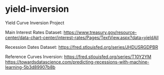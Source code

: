 # yield-inversion
Yield Curve Inversion Project

Main Interest Rates Dataset:
https://www.treasury.gov/resource-center/data-chart-center/interest-rates/Pages/TextView.aspx?data=yieldAll

Recession Dates Dataset:
https://fred.stlouisfed.org/series/JHDUSRGDPBR

Reference Curves Inversion:
https://fred.stlouisfed.org/series/T10Y2YM
https://towardsdatascience.com/predicting-recessions-with-machine-learning-5b3d89907b8b
